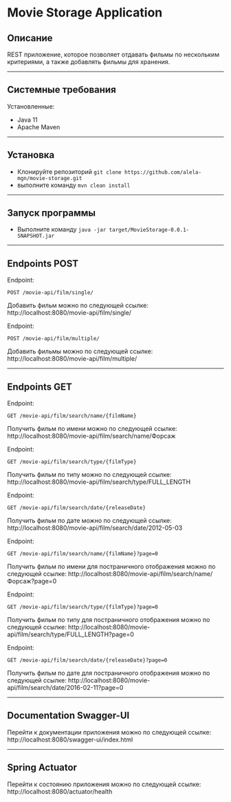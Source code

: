 # Movie Storage Application
## Описание
REST приложение, которое позволяет отдавать фильмы по нескольким критериями, а также добавлять фильмы для хранения.

***
## Системные требования
Установленные:
- Java 11
- Apache Maven
***
## Установка
- Клонируйте репозиторий
  `git clone https://github.com/alela-mgn/movie-storage.git`
- выполните команду
  `mvn clean install`
***
## Запуск программы
- Выполните команду
  `java -jar target/MovieStorage-0.0.1-SNAPSHOT.jar`
***

Endpoints POST
---
Endpoint:
```
POST /movie-api/film/single/
```
Добавить фильм можно по следующей ссылке:
http://localhost:8080/movie-api/film/single/

Endpoint:
```
POST /movie-api/film/multiple/
```
Добавить фильмы можно по следующей ссылке:
http://localhost:8080/movie-api/film/multiple/
***
Endpoints GET
---
Endpoint:
```
GET /movie-api/film/search/name/{filmName}
```
Получить фильм по имени можно по следующей ссылке:
http://localhost:8080/movie-api/film/search/name/Форсаж

Endpoint:
```
GET /movie-api/film/search/type/{filmType}
```
Получить фильм по типу можно по следующей ссылке:
http://localhost:8080/movie-api/film/search/type/FULL_LENGTH

Endpoint:
```
GET /movie-api/film/search/date/{releaseDate}
```
Получить фильм по дате можно по следующей ссылке:
http://localhost:8080/movie-api/film/search/date/2012-05-03

Endpoint:
```
GET /movie-api/film/search/name/{filmName}?page=0
```
Получить фильм по имени для постраничного отображения можно по следующей ссылке:
http://localhost:8080/movie-api/film/search/name/Форсаж?page=0

Endpoint:
```
GET /movie-api/film/search/type/{filmType}?page=0
```
Получить фильм по типу для постраничного отображения можно по следующей ссылке:
http://localhost:8080/movie-api/film/search/type/FULL_LENGTH?page=0

Endpoint:
```
GET /movie-api/film/search/date/{releaseDate}?page=0
```
Получить фильм по дате для постраничного отображения можно по следующей ссылке:
http://localhost:8080/movie-api/film/search/date/2016-02-11?page=0
***
Documentation Swagger-UI
---
Перейти к документации приложения можно по следующей ссылке: http://localhost:8080/swagger-ui/index.html
***
Spring Actuator
---
Перейти к состоянию приложения можно по следующей ссылке: http://localhost:8080/actuator/health